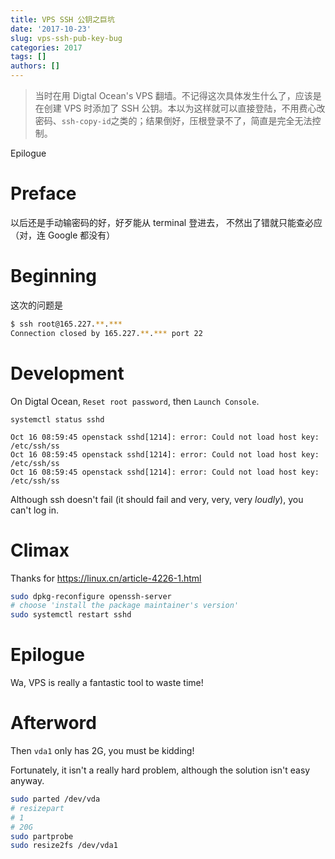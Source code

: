 ```yaml
---
title: VPS SSH 公钥之巨坑
date: '2017-10-23'
slug: vps-ssh-pub-key-bug
categories: 2017
tags: []
authors: []
---
```




> 当时在用 Digtal Ocean's VPS 翻墙。不记得这次具体发生什么了，应该是在创建 VPS 时添加了 SSH 公钥。本以为这样就可以直接登陆，不用费心改密码、`ssh-copy-id`之类的；结果倒好，压根登录不了，简直是完全无法控制。


Epilogue
# Preface

以后还是手动输密码的好，好歹能从 terminal 登进去， 不然出了错就只能查必应（对，连 Google 都没有）



# Beginning

这次的问题是

```bash
$ ssh root@165.227.**.***
Connection closed by 165.227.**.*** port 22
```



# Development

On Digtal Ocean, `Reset root password`, then `Launch Console`. 

`systemctl status sshd`
```
Oct 16 08:59:45 openstack sshd[1214]: error: Could not load host key: /etc/ssh/ss
Oct 16 08:59:45 openstack sshd[1214]: error: Could not load host key: /etc/ssh/ss
Oct 16 08:59:45 openstack sshd[1214]: error: Could not load host key: /etc/ssh/ss
```

Although ssh doesn't fail (it should fail and very, very, very _loudly_), you can't log in. 



# Climax

Thanks for https://linux.cn/article-4226-1.html

```bash
sudo dpkg-reconfigure openssh-server 
# choose 'install the package maintainer's version' 
sudo systemctl restart sshd
```



# Epilogue

Wa, VPS is really a fantastic tool to waste time!



# Afterword

Then `vda1` only has 2G, you must be kidding!

Fortunately, it isn't a really hard problem, although the solution isn't easy anyway.

```bash
sudo parted /dev/vda
# resizepart
# 1
# 20G
sudo partprobe
sudo resize2fs /dev/vda1
```
